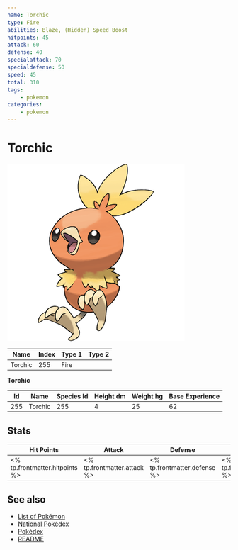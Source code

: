 ```yaml
---
name: Torchic
type: Fire
abilities: Blaze, (Hidden) Speed Boost
hitpoints: 45
attack: 60
defense: 40
specialattack: 70
specialdefense: 50
speed: 45
total: 310
tags:
    - pokemon
categories:
    - pokemon
---
```


# Torchic


![Torchic](images/255.png)

| **Name** | **Index** | **Type 1** | **Type 2** |
|----|----|----|----|
| Torchic | 255 | Fire  |  |

**Torchic** 




| **Id** | **Name** | **Species Id** | **Height dm** | **Weight hg** | **Base Experience** |
|--------|----------|----------------|------------|------------|---------------------|
| 255 | Torchic | 255 | 4 | 25 | 62 |



## Stats

| **Hit Points** | **Attack** | **Defense** | **Special Attack** | **Special Defense** | **Speed** | **Total** |
|----------------|------------|-------------|--------------------|---------------------|-----------|-----------|
| <% tp.frontmatter.hitpoints %> | <% tp.frontmatter.attack %> | <% tp.frontmatter.defense %> | <% tp.frontmatter.specialattack %> | <% tp.frontmatter.specialdefense %> | <% tp.frontmatter.speed %> | <% tp.frontmatter.total %> |

## See also

- [List of Pokémon](../pokemon.md)
- [National Pokédex](../national_pokedex.md)
- [Pokédex](../pokedex.md)
- [README](../README.md)
